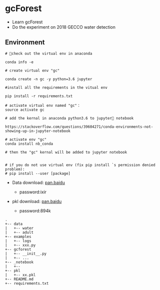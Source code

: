 # gcForest
- Learn gcForest
- Do the experiment on 2018 GECCO water detection


## Environment

```
# check out the virtual env in anaconda 

conda info -e

# create virtual env "gc"

conda create -n gc -y python=3.6 jupyter

#install all the requirements in the vitual env

pip install -r requirements.txt

# activate virtual env named "gc"：
source activate gc

# add the kernal in anaconda python3.6 to jupyter notebook

https://stackoverflow.com/questions/39604271/conda-environments-not-showing-up-in-jupyter-notebook

# activate env "gc"
conda install nb_conda

# then the "gc" kernal will be added to jupyter notebook


# if you do not use virtual env (fix pip install `s permission denied problem):
# pip install --user [package]

```
 - Data download: [pan.baidu](https://pan.baidu.com/s/1nZpT03_9uJAqlXFpKI-Qeg)   
    - password:ixir 
 
 - pkl download: [pan.baidu](https://pan.baidu.com/s/1JKLUVST3jxPAEJ8htqGcsw)
    - password:894k
```
.
+-- data
|   +-- water
|   +-- adult
+-- examples
|   +-- logs
|   +-- xxx.py
+-- gcforest
|   +-- __init__.py
|   +-- ...
+-- _notebook
|   +-- 
+-- pkl
|   +-- xx.pkl
+-- README.md
+-- requirements.txt
```